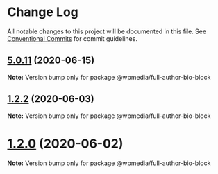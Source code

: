 # Change Log

All notable changes to this project will be documented in this file.
See [Conventional Commits](https://conventionalcommits.org) for commit guidelines.

## [5.0.11](https://github.com/WPMedia/fusion-news-theme-blocks/compare/v5.0.11-beta.0...v5.0.11) (2020-06-15)

**Note:** Version bump only for package @wpmedia/full-author-bio-block





## [1.2.2](https://github.com/WPMedia/fusion-news-theme-blocks/compare/@wpmedia/full-author-bio-block@1.2.2-hotfix.0...@wpmedia/full-author-bio-block@1.2.2) (2020-06-03)

**Note:** Version bump only for package @wpmedia/full-author-bio-block





# [1.2.0](https://github.com/WPMedia/fusion-news-theme-blocks/compare/@wpmedia/full-author-bio-block@1.2.0-beta.0...@wpmedia/full-author-bio-block@1.2.0) (2020-06-02)

**Note:** Version bump only for package @wpmedia/full-author-bio-block
